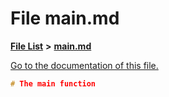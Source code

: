
# File main.md

[**File List**](files.md) **>** [**main.md**](main_8md.md)

[Go to the documentation of this file.](main_8md.md) 


````cpp
# The main function
````

